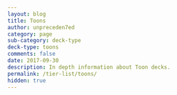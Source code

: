 ```yaml
---
layout: blog
title: Toons
author: unpreceden7ed
category: page
sub-category: deck-type
deck-type: toons
comments: false
date: 2017-09-30
description: In depth information about Toon decks.
permalink: /tier-list/toons/
hidden: true
---
```








